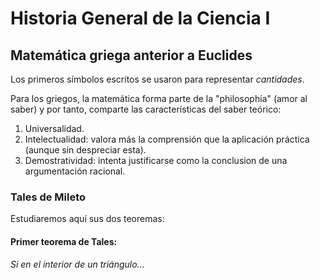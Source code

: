 # Historia General de la Ciencia I
## Matemática griega anterior a Euclides
Los primeros símbolos escritos se usaron para representar *cantidades*.

Para los griegos, la matemática forma parte de la "philosophía" (amor al saber) y por tanto, comparte las características del saber teórico:
1. Universalidad.
2. Intelectualidad: valora más la comprensión que la aplicación práctica (aunque sin despreciar esta).
3. Demostratividad: intenta justificarse como la conclusion de una argumentación racional.

### Tales de Mileto
Estudiaremos aquí sus dos teoremas:
#### Primer teorema de Tales:
*Si en el interior de un triángulo...*
